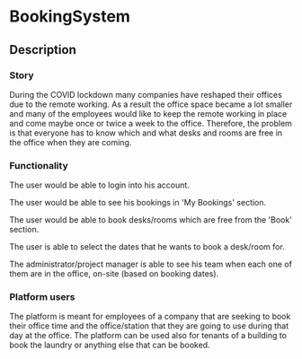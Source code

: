# BookingSystem

## Description 


### Story 
During the COVID lockdown many companies have reshaped their offices due to the remote working. As a result the office space became a lot smaller and many of the employees would like to keep the remote working in place and come maybe once or twice a week to the office. Therefore, the problem is that everyone has to know which and what desks and rooms are free in the office when they are coming.

### Functionality
The user would be able to login into his account.

The user would be able to see his bookings in 'My Bookings' section. 

The user would be able to book desks/rooms which are free from the 'Book' section.

The user is able to select the dates that he wants to book a desk/room for. 

The administrator/project manager is able to see his team when each one of them are in the office, on-site (based on booking dates).

### Platform users 
The platform is meant for employees of a company that are seeking to book their office time and the office/station that they are going to use during that day at the office.
The platform can be used also for tenants of a building to book the laundry or anything else that can be booked. 


